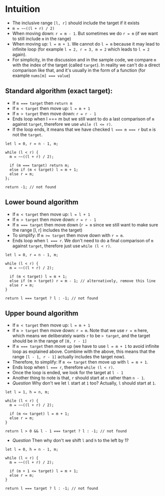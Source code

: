 # Intuition

* The inclusive range `[l, r]` should include the target if it exists
* `m = ~~((l + r) / 2)`
* When moving down: `r = m - 1`. But sometimes we do `r = m` (if we want to still include `m` in the range)
* When moving up: `l = m + 1`. We cannot do `l = m` because it may lead to infinite loop (for example `l = 2, r = 3, m = 2` which leads to `l = 2` again).
* For simplicity, in the discussion and in the sample code, we compare `m` with the index of the target (called `target`). In reality we can't do a direct comparison like that, and it's usually in the form of a function (for example `nums[m] === value`)

## Standard algorithm (exact target):
* If `m === target` then `return m`
* If `m < target` then move up: `l = m + 1`
* If `m > target` then move down: `r = r - 1`
* Ends loop when l === m but we still want to do a last comparison of `m` against `target`, therefore we use `while (l <= r)`.
* If the loop ends, it means that we have checked `l === m === r` but `m` is not the `target`.

```
let l = 0, r = n - 1, m;

while (l < r) {
  m = ~~((l + r) / 2);

  if (m === target) return m;
  else if (m < target) l = m + 1;
  else r = m;
};

return -1; // not found
```

## Lower bound algorithm
* If `m < target` then move up: `l = l + 1`
* If `m > target` then move down: `r = r - 1`
* If `m === target` then move down (`r = m` since we still want to make sure the range [l, r] includes the target)
* To simplify: If `m >= target` then move down with `r = m`.
* Ends loop when `l === r`. We don't need to do a final comparison of `m` against `target`, therefore just use `while (l < r)`.

```
let l = 0, r = n - 1, m;

while (l < r) {
  m = ~~((l + r) / 2);

  if (m < target) l = m + 1;
  else if (m > target) r = m - 1; // alternatively, remove this line
  else r = m;
}

return l === target ? l : -1; // not found
```

## Upper bound algorithm
* If `m < target` then move up: `l = m + 1`
* If `m > target` then move down: `r = m`. Note that we use `r = m` here, which means we deliberately wants `r` to be `> target`, and the target should be in the range of `[0, r - 1]`
* If `m === target` then move up (we have to use `l = m + 1` to avoid infinite loop as explained above. Combine with the above, this means that the range `[l - 1, r - 1]` actually includes the target now).
* Therefore, to simplify: If `m <= target` then move up with `l = m + 1`.
* Ends loop when `l === r`, therefore `while (l < r)`.
* Once the loop is ended, we look for the target at `l - 1`
* Another thing to note is that, `r` should start at `n` rather than `n - 1`.
* *Question* Why don't we let `l` start at `1` too? Actually, `l` should start at `1`.

```
let l = 1, h = n, m;

while (l < r) {
  m = ~~((l + r) / 2);

  if (m <= target) l = m + 1;
  else r = m;
}

return l > 0 && l - 1 === target ? l : -1; // not found
```

* *Question* Then why don't we shift `l` and `h` to the left by 1?

```
let l = 0, h = n - 1, m;

while (l < r) {
  m = ~~((l + r) / 2);

  if (m + 1 <= target) l = m + 1;
  else r = m;
}

return l === target ? l : -1; // not found
```